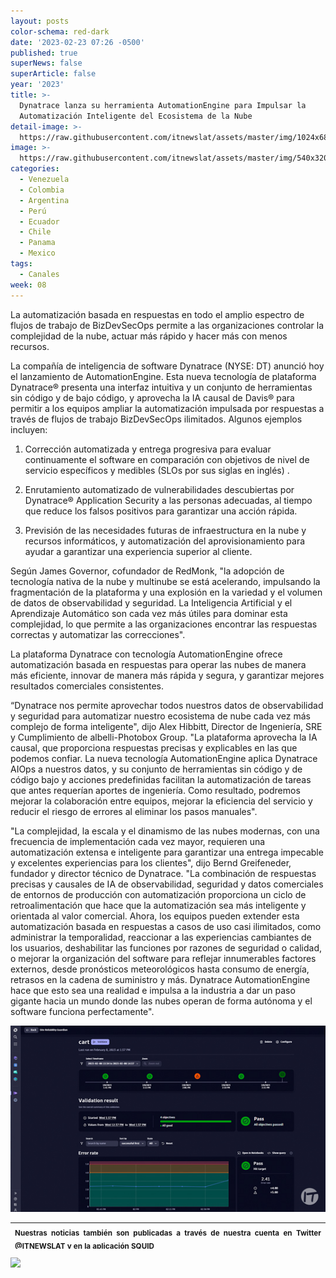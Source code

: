 ```yaml
---
layout: posts
color-schema: red-dark
date: '2023-02-23 07:26 -0500'
published: true
superNews: false
superArticle: false
year: '2023'
title: >-
  Dynatrace lanza su herramienta AutomationEngine para Impulsar la
  Automatización Inteligente del Ecosistema de la Nube
detail-image: >-
  https://raw.githubusercontent.com/itnewslat/assets/master/img/1024x680/Dynatrace-23-g.jpg
image: >-
  https://raw.githubusercontent.com/itnewslat/assets/master/img/540x320/Dynatrace-23-p.jpg
categories:
  - Venezuela
  - Colombia
  - Argentina
  - Perú
  - Ecuador
  - Chile
  - Panama
  - Mexico
tags:
  - Canales
week: 08
---
```

La automatización basada en respuestas en todo el amplio espectro de flujos de trabajo de BizDevSecOps permite a las organizaciones controlar la complejidad de la nube, actuar más rápido y hacer más con menos recursos.

La compañía de inteligencia de software Dynatrace (NYSE: DT) anunció hoy el lanzamiento de AutomationEngine.  Esta nueva tecnología de plataforma Dynatrace® presenta una interfaz intuitiva y un conjunto de herramientas sin código y de bajo código, y aprovecha la IA causal de Davis® para permitir a los equipos ampliar la automatización impulsada por respuestas a través de flujos de trabajo BizDevSecOps ilimitados.  Algunos ejemplos incluyen:

1.	Corrección automatizada y entrega progresiva para evaluar continuamente el software en comparación con objetivos de nivel de servicio específicos y medibles (SLOs por sus siglas en inglés) .

2.	Enrutamiento automatizado de vulnerabilidades descubiertas por Dynatrace® Application Security a las personas adecuadas, al tiempo que reduce los falsos positivos para garantizar una acción rápida.

3.	Previsión de las necesidades futuras de infraestructura en la nube y recursos informáticos, y automatización del aprovisionamiento para ayudar a garantizar una experiencia superior al cliente.

Según James Governor, cofundador de RedMonk, "la adopción de tecnología nativa de la nube y multinube se está acelerando, impulsando la fragmentación de la plataforma y una explosión en la variedad y el volumen de datos de observabilidad y seguridad. La Inteligencia Artificial y el Aprendizaje Automático son cada vez más útiles para dominar esta complejidad, lo que permite a las organizaciones encontrar las respuestas correctas y automatizar las correcciones".

La plataforma Dynatrace con tecnología AutomationEngine ofrece automatización basada en respuestas para operar las nubes de manera más eficiente, innovar de manera más rápida y segura, y garantizar mejores resultados comerciales consistentes.

“Dynatrace nos permite aprovechar todos nuestros datos de observabilidad y seguridad para automatizar nuestro ecosistema de nube cada vez más complejo de forma inteligente", dijo Alex Hibbitt, Director de Ingeniería, SRE y Cumplimiento de albelli-Photobox Group.  "La plataforma aprovecha la IA causal, que proporciona respuestas precisas y explicables en las que podemos confiar.  La nueva tecnología AutomationEngine aplica Dynatrace AIOps a nuestros datos, y su conjunto de herramientas sin código y de código bajo y acciones predefinidas facilitan la automatización de tareas que antes requerían aportes de ingeniería.  Como resultado, podremos mejorar la colaboración entre equipos, mejorar la eficiencia del servicio y reducir el riesgo de errores al eliminar los pasos manuales". 

"La complejidad, la escala y el dinamismo de las nubes modernas, con una frecuencia de implementación cada vez mayor, requieren una automatización extensa e inteligente para garantizar una entrega impecable y excelentes experiencias para los clientes", dijo Bernd Greifeneder, fundador y director técnico de Dynatrace. "La combinación de respuestas precisas y causales de IA de observabilidad, seguridad y datos comerciales de entornos de producción con automatización proporciona un ciclo de retroalimentación que hace que la automatización sea más inteligente y orientada al valor comercial. Ahora, los equipos pueden extender esta automatización basada en respuestas a casos de uso casi ilimitados, como administrar la temporalidad, reaccionar a las experiencias cambiantes de los usuarios, deshabilitar las funciones por razones de seguridad o calidad, o mejorar la organización del software para reflejar innumerables factores externos, desde pronósticos meteorológicos hasta consumo de energía, retrasos en la cadena de suministro y más.  Dynatrace AutomationEngine hace que esto sea una realidad e impulsa a la industria a dar un paso gigante hacia un mundo donde las nubes operan de forma autónoma y el software funciona perfectamente".

![](https://raw.githubusercontent.com/itnewslat/assets/master/img/540x320/Dynatrace-23-p.jpg)

<table style="height: 42px;" width="569">
<tbody>
<tr>
<td style="text-align: justify;"><sub><strong>Nuestras noticias también son publicadas a través de nuestra cuenta en Twitter <a href="https://twitter.com/itnewslat?lang=es">@ITNEWSLAT</a> y en la aplicación <a href="https://squidapp.co/en/">SQUID</a></strong></sub></td>
</tr>
</tbody>
</table>

<img src="https://tracker.metricool.com/c3po.jpg?hash=56f88a41e39ab42c063cc51676587a04"/>